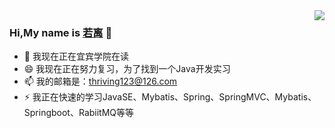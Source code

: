 <img align="right" src="https://github-readme-stats.vercel.app/api?username=thriving123&show_icons=true&icon_color=CE1D2D&text_color=718096&bg_color=000&hide_title=true" />

### Hi,My name is [若离](https://blog.itruoli.com/) 👋

- 🌱 我现在正在宜宾学院在读
- 😄 我现在正在努力复习，为了找到一个Java开发实习
- 📫 我的邮箱是：[thriving123@126.com](mailto:thriving123@126.com)
- ⚡ 我正在快速的学习JavaSE、Mybatis、Spring、SpringMVC、Mybatis、Springboot、RabiitMQ等等
